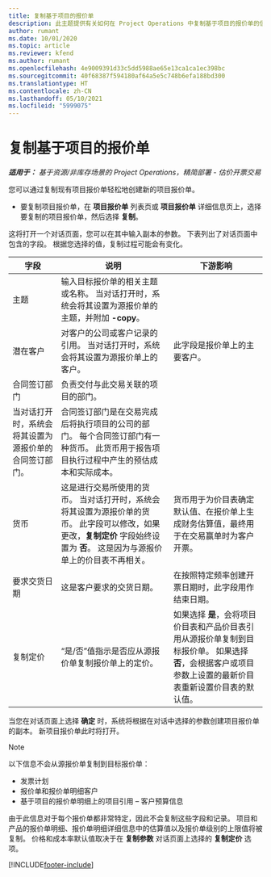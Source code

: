 ```yaml
---
title: 复制基于项目的报价单
description: 此主题提供有关如何在 Project Operations 中复制基于项目的报价单的信息。
author: rumant
ms.date: 10/01/2020
ms.topic: article
ms.reviewer: kfend
ms.author: rumant
ms.openlocfilehash: 4e9009391d33c5dd5988ae65e13ca1ca1ec398bc
ms.sourcegitcommit: 40f68387f594180af64a5e5c748b6efa188bd300
ms.translationtype: HT
ms.contentlocale: zh-CN
ms.lasthandoff: 05/10/2021
ms.locfileid: "5999075"
---
```

# <a name="copy-project-based-quotes"></a>复制基于项目的报价单

_**适用于：** 基于资源/非库存场景的 Project Operations，精简部署 - 估价开票交易_

您可以通过复制现有项目报价单轻松地创建新的项目报价单。 

- 要复制项目报价单，在 **项目报价单** 列表页或 **项目报价单** 详细信息页上，选择要复制的项目报价单，然后选择 **复制**。

这将打开一个对话页面，您可以在其中输入副本的参数。 下表列出了对话页面中包含的字段。 根据您选择的值，复制过程可能会有变化。

| **字段** | **说明** | **下游影响** |
| --- | --- | --- |
| 主题 | 输入目标报价单的相关主题或名称。 当对话打开时，系统会将其设置为源报价单的主题，并附加 **-copy**。 | |
| 潜在客户 | 对客户的公司或客户记录的引用。 当对话打开时，系统会将其设置为源报价单上的客户。 | 此字段是报价单上的主要客户。 |
| 合同签订部门 | 负责交付与此交易关联的项目的部门。
当对话打开时，系统会将其设置为源报价单的合同签订部门。 | 合同签订部门是在交易完成后将执行项目的公司的部门。 每个合同签订部门有一种货币。 此货币用于报告项目执行过程中产生的预估成本和实际成本。 |
| 货币 | 这是进行交易所使用的货币。 当对话打开时，系统会将其设置为源报价单的货币。 此字段可以修改，如果更改，**复制定价** 字段始终设置为 **否**。 这是因为与源报价单上的价目表不再相关。 | 货币用于为价目表确定默认值、在报价单上生成财务估算值，最终用于在交易赢单时为客户开票。 |
| 要求交货日期 | 这是客户要求的交货日期。 | 在按照特定频率创建开票日期时，此字段用作结束日期。 |
| 复制定价 | “是/否”值指示是否应从源报价单复制报价单上的定价。 | 如果选择 **是**，会将项目价目表和产品价目表引用从源报价单复制到目标报价单。 如果选择 **否**，会根据客户或项目参数上设置的最新价目表重新设置价目表的默认值。 |

当您在对话页面上选择 **确定** 时，系统将根据在对话中选择的参数创建项目报价单的副本。 新项目报价单此时将打开。 

> [!NOTE]
> 以下信息不会从源报价单复制到目标报价单：
>
> - 发票计划
> - 报价单和报价单明细客户
> - 基于项目的报价单明细上的项目引用 – 客户预算信息
>
>由于此信息对于每个报价单都非常特定，因此不会复制这些字段和记录。 项目和产品的报价单明细、报价单明细详细信息中的估算值以及报价单级别的上限值将被复制。 价格和成本率默认值取决于在 **复制参数** 对话页面上选择的 **复制定价** 选项。


[!INCLUDE[footer-include](../includes/footer-banner.md)]